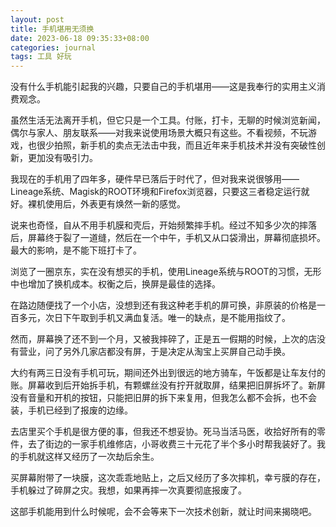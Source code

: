 ```yaml
---
layout: post
title: 手机堪用无须换
date: 2023-06-18 09:35:33+08:00
categories: journal
tags: 工具 好玩
---
```


没有什么手机能引起我的兴趣，只要自己的手机堪用——这是我奉行的实用主义消费观念。

虽然生活无法离开手机，但它只是一个工具。付账，打卡，无聊的时候浏览新闻，偶尔与家人、朋友联系——对我来说使用场景大概只有这些。不看视频，不玩游戏，也很少拍照，新手机的卖点无法击中我，而且近年来手机技术并没有突破性创新，更加没有吸引力。

我现在的手机用了四年多，硬件早已落后于时代了，但对我来说很够用——Lineage系统、Magisk的ROOT环境和Firefox浏览器，只要这三者稳定运行就好。裸机使用后，外表更有焕然一新的感觉。

说来也奇怪，自从不用手机膜和壳后，开始频繁摔手机。经过不知多少次的摔落后，屏幕终于裂了一道缝，然后在一个中午，手机又从口袋滑出，屏幕彻底损坏。最大的影响，是不能下班打卡了。

浏览了一圈京东，实在没有想买的手机，使用Lineage系统与ROOT的习惯，无形中也增加了换机成本。权衡之后，换屏是最佳的选择。

在路边随便找了一个小店，没想到还有我这种老手机的屏可换，非原装的价格是一百多元，次日下午取到手机又满血复活。唯一的缺点，是不能用指纹了。

然而，屏幕换了还不到一个月，又被我摔碎了，正是五一假期的时候，上次的店没有营业，问了另外几家店都没有屏，于是决定从淘宝上买屏自己动手换。

大约有两三日没有手机可玩，期间还外出到很远的地方骑车，午饭都是让车友付的账。屏幕收到后开始拆手机，有颗螺丝没有拧开就取屏，结果把旧屏拆坏了。新屏没有音量和开机的按钮，只能把旧屏的拆下来复用，但我怎么都不会拆，也不会装，手机已经到了报废的边缘。

去店里买个手机是很方便的事，但我还不想妥协。死马当活马医，收拾好所有的零件，去了街边的一家手机维修店，小哥收费三十元花了半个多小时帮我装好了。我的手机就这样又经历了一次劫后余生。

买屏幕附带了一块膜，这次乖乖地贴上，之后又经历了多次摔机，幸亏膜的存在，手机躲过了碎屏之灾。我想，如果再摔一次真要彻底报废了。

这部手机能用到什么时候呢，会不会等来下一次技术创新，就让时间来揭晓吧。
